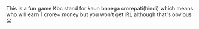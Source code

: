 This is a fun game 
Kbc stand for kaun banega crorepati(hindi) which means who will earn 1 crore+ money but you won't get IRL although that's obvious 😝
